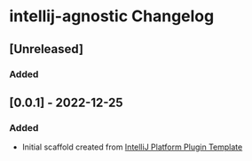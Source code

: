 <!-- Keep a Changelog guide -> https://keepachangelog.com -->

# intellij-agnostic Changelog

## [Unreleased]
### Added

## [0.0.1] - 2022-12-25
### Added
- Initial scaffold created from [IntelliJ Platform Plugin Template](https://github.com/JetBrains/intellij-platform-plugin-template)

